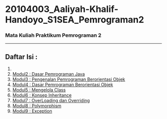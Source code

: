 # 20104003_Aaliyah-Khalif-Handoyo_S1SEA_Pemrograman2
### Mata Kuliah Praktikum Pemrograman 2

<hr>

## Daftar Isi :
1.
2.  [Modul2 : Dasar Pemrograman Java](https://github.com/kucing31/20104003_Aaliyah-Khalif-Handoyo_S1SEA_Pemrograman2/tree/Modul0)
3.  [Modul3 : Pengenalan Pemrograman Berorientasi Objek](https://github.com/kucing31/20104003_Aaliyah-Khalif-Handoyo_S1SEA_Pemrograman2/tree/Modul3)
4.  [Modul4 : Dasar Pemrograman Berorientasi Objek](https://github.com/kucing31/20104003_Aaliyah-Khalif-Handoyo_S1SEA_Pemrograman2/tree/Modul4)
5.  [Modul5 : Mengelola Class](https://github.com/kucing31/20104003_Aaliyah-Khalif-Handoyo_S1SEA_Pemrograman2/tree/Modul5)
6.  [Modul6 : Konsep Inheritance](https://github.com/kucing31/20104003_Aaliyah-Khalif-Handoyo_S1SEA_Pemrograman2/tree/Modul6)
7.  [Modul7 : OverLoading dan Overriding](https://github.com/kucing31/20104003_Aaliyah-Khalif-Handoyo_S1SEA_Pemrograman2/tree/Modul7)
8.  [Modul8 : Polymorphism](https://github.com/kucing31/20104003_Aaliyah-Khalif-Handoyo_S1SEA_Pemrograman2/tree/Modul8)
8.  [Modul9 : Exception](https://github.com/kucing31/20104003_Aaliyah-Khalif-Handoyo_S1SEA_Pemrograman2/tree/Modul9)
